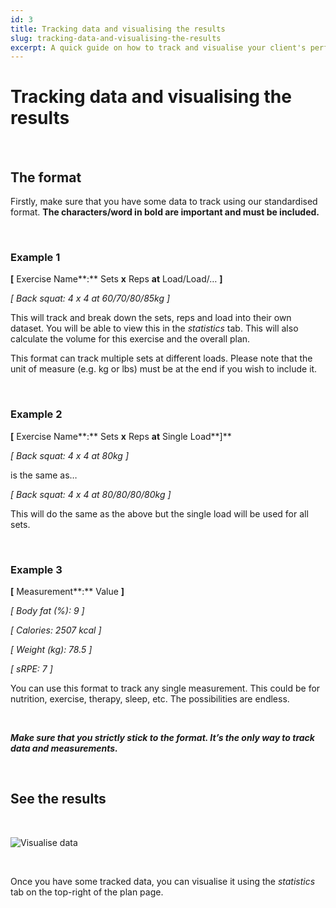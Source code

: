```yaml
---
id: 3
title: Tracking data and visualising the results
slug: tracking-data-and-visualising-the-results
excerpt: A quick guide on how to track and visualise your client's performance and progress data
---
```

# Tracking data and visualising the results

<br>

## The format

Firstly, make sure that you have some data to track using our standardised format. **The characters/word in bold are important and must be included.**

<br>

### Example 1

**\[** Exercise Name**:** Sets **x** Reps **at** Load/Load/… **\]**

_\[ Back squat: 4 x 4 at 60/70/80/85kg \]_

This will track and break down the sets, reps and load into their own dataset. You will be able to view this in the _statistics_ tab. This will also calculate the volume for this exercise and the overall plan.

This format can track multiple sets at different loads. Please note that the unit of measure (e.g. kg or lbs) must be at the end if you wish to include it.

<br>

### Example 2

**\[** Exercise Name**:** Sets **x** Reps **at** Single Load**\]**

_\[ Back squat: 4 x 4 at 80kg \]_

is the same as…

_\[ Back squat: 4 x 4 at 80/80/80/80kg \]_

This will do the same as the above but the single load will be used for all sets.

<br>

### Example 3

**\[** Measurement**:** Value **\]**

_\[ Body fat (%): 9 \]_

_\[ Calories: 2507 kcal \]_

_\[ Weight (kg): 78.5 \]_

_\[ sRPE: 7 \]_

You can use this format to track any single measurement. This could be for nutrition, exercise, therapy, sleep, etc. The possibilities are endless.

<br>

**_Make sure that you strictly stick to the format. It’s the only way to track data and measurements._**

<br>

## See the results

<br>

![Visualise data](/help-img/3/visualise.gif)

<br>

Once you have some tracked data, you can visualise it using the _statistics_ tab on the top-right of the plan page.